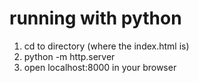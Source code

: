 # running with python

1. cd to directory (where the index.html is)
2. python -m http.server
3. open localhost:8000 in your browser
